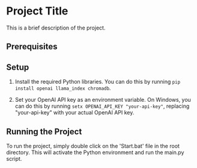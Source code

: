 # Project Title

This is a brief description of the project.

## Prerequisites


## Setup

1. Install the required Python libraries. You can do this by running `pip install openai llama_index chromadb`.

2. Set your OpenAI API key as an environment variable. On Windows, you can do this by running `setx OPENAI_API_KEY "your-api-key"`, replacing "your-api-key" with your actual OpenAI API key.

## Running the Project

To run the project, simply double click on the 'Start.bat' file in the root directory. This will activate the Python environment and run the main.py script.
